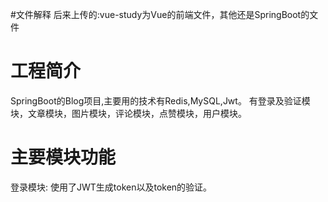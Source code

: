 #文件解释
后来上传的:vue-study为Vue的前端文件，其他还是SpringBoot的文件
# 工程简介
SpringBoot的Blog项目,主要用的技术有Redis,MySQL,Jwt。
有登录及验证模块，文章模块，图片模块，评论模块，点赞模块，用户模块。
# 主要模块功能
登录模块: 使用了JWT生成token以及token的验证。
